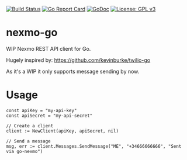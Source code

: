 [![Build Status](https://travis-ci.org/lopezator/nexmo-go.svg?branch=master)](https://travis-ci.org/lopezator/nexmo-go)
[![Go Report Card](https://goreportcard.com/badge/github.com/lopezator/nexmo-go)](https://goreportcard.com/report/github.com/lopezator/nexmo-go)
[![GoDoc](https://godoc.org/github.com/lopezator/nexmo-go/go?status.svg)](https://godoc.org/github.com/lopezator/nexmo-go)
[![License: GPL v3](https://img.shields.io/badge/License-GPL%20v3-blue.svg)](https://www.gnu.org/licenses/gpl-3.0)

# nexmo-go

WIP Nexmo REST API client for Go.

Hugely inspired by: https://github.com/kevinburke/twilio-go

As it's a WIP it only supports message sending by now.

# Usage

```
const apiKey = "my-api-key"
const apiSecret = "my-api-secret"

// Create a client
client := NewClient(apiKey, apiSecret, nil)

// Send a message
msg, err := client.Messages.SendMessage("ME", "+34666666666", "Sent via go-nexmo")
```


